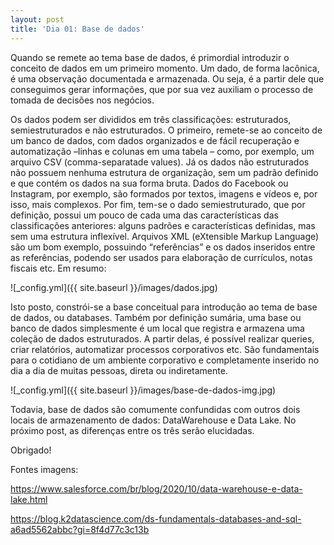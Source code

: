 ```yaml
---
layout: post
title: 'Dia 01: Base de dados'
---
```


Quando se remete ao tema base de dados, é primordial introduzir o conceito de dados em um primeiro momento. Um dado, de forma lacônica, é uma observação documentada e armazenada. Ou seja, é a partir dele que conseguimos gerar informações, que por sua vez auxiliam o processo de tomada de decisões nos negócios.

Os dados podem ser divididos em três classificações: estruturados, semiestruturados e não estruturados. O primeiro, remete-se ao conceito de um banco de dados, com dados organizados e de fácil recuperação e automatização –linhas e colunas em uma tabela – como, por exemplo, um arquivo CSV (comma-separatade values). Já os dados não estruturados não possuem nenhuma estrutura de organização, sem um padrão definido e que contém os dados na sua forma bruta. Dados do Facebook ou Instagram, por exemplo, são formados por textos, imagens e vídeos e, por isso, mais complexos. Por fim, tem-se o dado semiestruturado, que por definição, possui um pouco de cada uma das características das classificações anteriores: alguns padrões e características definidas, mas sem uma estrutura inflexível. Arquivos XML (eXtensible Markup Language) são um bom exemplo, possuindo “referências” e os dados inseridos entre as referências, podendo ser usados para elaboração de currículos, notas fiscais etc. Em resumo:

![_config.yml]({{ site.baseurl }}/images/dados.jpg)

Isto posto, constrói-se a base conceitual para introdução ao tema de base de dados, ou databases. Também por definição sumária, uma base ou banco de dados simplesmente é um local que registra e armazena uma coleção de dados estruturados. A partir delas, é possível realizar queries, criar relatórios, automatizar processos corporativos etc. São fundamentais para o cotidiano de um ambiente corporativo e completamente inserido no dia a dia de muitas pessoas, direta ou indiretamente.

![_config.yml]({{ site.baseurl }}/images/base-de-dados-img.jpg)

Todavia, base de dados são comumente confundidas com outros dois locais de armazenamento de dados: DataWarehouse e Data Lake. No próximo post, as diferenças entre os três serão elucidadas.

Obrigado!

Fontes imagens:

https://www.salesforce.com/br/blog/2020/10/data-warehouse-e-data-lake.html

https://blog.k2datascience.com/ds-fundamentals-databases-and-sql-a6ad5562abbc?gi=8f4d77c3c13b
